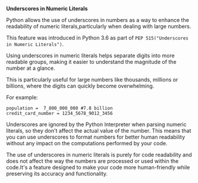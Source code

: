 **Underscores in Numeric Literals**

Python allows the use of underscores in numbers as a way to enhance the readability of numeric literals,particularly when dealing with large numbers.

This feature was introduced in Python 3.6 as part of `PEP 515("Underscores in Numeric Literals")`.

Using underscores in numeric literals helps separate digits into more readable groups, making it easier to understand the magnitude of the number at a glance.

This is particularly useful for large numbers like thousands, millions or billions, where the digits can quickly become overwhelming.


For example:

    population =  7_800_000_000 #7.8 billion
    credit_card_number = 1234_5678_9012_3456


Underscores are ignored by the Python Interpreter when parsing numeric literals, so they don't affect the actual value of the number.
This means that you can use underscores to format numbers for better human readability without any impact on the computations performed by your code.


The use of underscores in numeric literals is purely for code readability and does not affect the way 
the numbers are processed or used within the code.It's a feature designed to make your code more human-friendly while preserving its accuracy and functionality.



